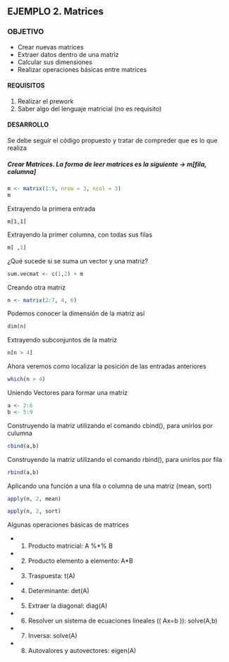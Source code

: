 ##      EJEMPLO 2. Matrices

### OBJETIVO

- Crear nuevas matrices
- Extraer datos dentro de una matriz
- Calcular sus dimensiones
- Realizar operaciones básicas entre matrices

#### REQUISITOS

1. Realizar el prework
2. Saber algo del lenguaje matricial (no es requisito)

#### DESARROLLO

Se debe seguir el código propuesto y tratar de compreder que es lo que realiza


##### Crear Matrices. La forma de leer matrices es la siguiente -> m[fila, columna]
```R
m <- matrix(1:9, nrow = 3, ncol = 3)
m
```
Extrayendo la primera entrada
``` RR
m[1,1]
```

Extrayendo la primer columna, con todas sus filas
```R
m[ ,1]
```
¿Qué sucede si se suma un vector y una matriz?
```R
sum.vecmat <- c(1,2) + m
```

Creando otra matriz
```R
n <- matrix(2:7, 4, 6)
```
Podemos conocer la dimensión de la matriz así 
```R
dim(n)
```

Extrayendo subconjuntos de la matriz
```R
n[n > 4] 
```

Ahora veremos como localizar la posición de las entradas anteriores
```R
which(n > 4)
```

Uniendo Vectores para formar una matriz
```R
a <- 2:6
b <- 5:9
```
Construyendo la matriz utilizando el comando cbind(), para unirlos por culumna
```R
cbind(a,b)
```

Construyendo la matriz utilizando el comando rbind(), para unirlos por fila
```R
rbind(a,b)
```
Aplicando una función a una fila o columna de una matriz (mean, sort) 
```R
apply(n, 2, mean)

apply(n, 2, sort)
```

Algunas operaciones básicas de matrices 
   - 1. Producto matricial: A %*% B
   - 2. Producto elemento a elemento: A*B
   - 3. Traspuesta: t(A)  
   - 4. Determinante: det(A)
   - 5. Extraer la diagonal: diag(A)
   - 6. Resolver un sistema de ecuaciones lineales (\( Ax=b \)): solve(A,b)
   - 7. Inversa: solve(A)
   - 8. Autovalores y autovectores: eigen(A)
